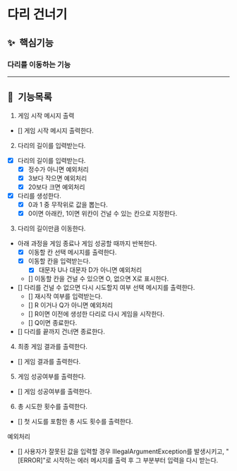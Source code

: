 # 다리 건너기

## ✨ &nbsp;핵심기능

### 다리를 이동하는 기능

---

## 📌 &nbsp;기능목록

1. 게임 시작 메시지 출력

- [] 게임 시작 메시지 출력한다.

2. 다리의 길이를 입력받는다.

- [x] 다리의 길이를 입력받는다.
    - [x] 정수가 아니면 예외처리
    - [x] 3보다 작으면 예외처리
    - [x] 20보다 크면 예외처리
- [x] 다리를 생성한다.
    - [x] 0과 1 중 무작위로 값을 뽑는다.
    - [x] 0이면 아래칸, 1이면 위칸이 건널 수 있는 칸으로 지정한다.

3. 다리의 길이만큼 이동한다.

- 아래 과정을 게임 종료나 게임 성공할 때까지 반복한다.
    - [x] 이동할 칸 선택 메시지를 출력한다.
    - [x] 이동할 칸을 입력받는다.
        - [x] 대문자 U나 대문자 D가 아니면 예외처리
    - [] 이동할 칸을 건널 수 있으면 O, 없으면 X로 표시한다.
- [] 다리를 건널 수 없으면 다시 시도할지 여부 선택 메시지를 출력한다.
    - [] 재시작 여부를 입력받는다.
    - [] R 이거나 Q가 아니면 예외처리
    - [] R이면 이전에 생성한 다리로 다시 게임을 시작한다.
    - [] Q이면 종료한다.
- [] 다리를 끝까지 건너면 종료한다.

4. 최종 게임 결과를 출력한다.

- [] 게임 결과를 출력한다.

5. 게임 성공여부를 출력한다.

- [] 게임 성공여부를 출력한다.

6. 총 시도한 횟수를 출력한다.

- [] 첫 시도를 포함한 총 시도 횟수를 출력한다.

예외처리

- [] 사용자가 잘못된 값을 입력할 경우 IllegalArgumentException를 발생시키고, "[ERROR]"로 시작하는 에러 메시지를 출력 후 그 부분부터 입력을 다시 받는다.
